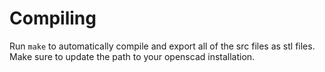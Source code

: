 # Compiling
Run `make` to automatically compile and export all of the src files as stl files.  Make sure to update the path to your openscad installation.
